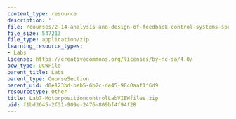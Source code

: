 ```yaml
---
content_type: resource
description: ''
file: /courses/2-14-analysis-and-design-of-feedback-control-systems-spring-2014/f1bd36452f31909e2476809bf4f94f28_Lab7-MotorpositioncontrolLabVIEWfiles.zip
file_size: 547213
file_type: application/zip
learning_resource_types:
- Labs
license: https://creativecommons.org/licenses/by-nc-sa/4.0/
ocw_type: OCWFile
parent_title: Labs
parent_type: CourseSection
parent_uid: d0e123bd-beb5-6b2c-de45-98c0aaf1f6d9
resourcetype: Other
title: Lab7-MotorpositioncontrolLabVIEWfiles.zip
uid: f1bd3645-2f31-909e-2476-809bf4f94f28
---
```

